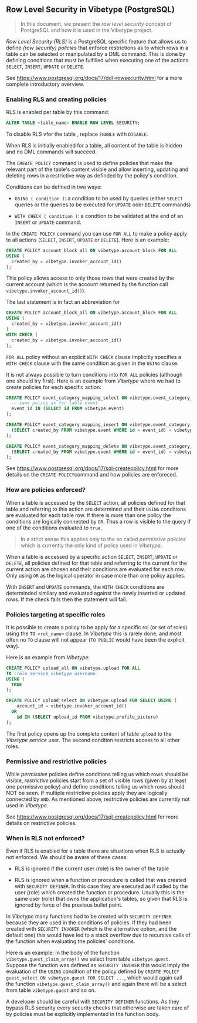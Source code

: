 ## Row Level Security in Vibetype (PostgreSQL)

> In this document, we present the *row level security* concept of PostgreSQL and how it is used in the Vibetype project.

*Row Level Security (RLS)* is a PostgreSQL specific feature that allows us to define *(row security) policies* that enforce restrictions as to which rows in a table can be selected or manipulated by a DML command. This is done by defining conditions that must be fulfilled when executing one of the actions `SELECT`, `INSERT`, `UPDATE` or `DELETE`.

See https://www.postgresql.org/docs/17/ddl-rowsecurity.html for a more complete introductory overview.

### Enabling RLS and creating policies

RLS is enabled per table by this command:

```sql
ALTER TABLE <table_name> ENABLE ROW LEVEL SECURITY;
```

To disable RLS vfor the table , replace `ENABLE` with `DISABLE`.

When RLS is initially enabled for a table, all content of the table is hidden and no DML commands will succeed.

The `CREATE POLICY` command is used to define policies that make the relevant part of the table's content visible and allow inserting, updating and deleting rows in a restrictive way as definded by the policy's condition.

Conditions can be defined in two ways:

* `USING ( condition )`: a condition to be used by queries (either `SELECT` queries or the queries to be executed for `UPDATE` oder `DELETE` commands)

* `WITH CHECK ( condition )`: a condtion to be validated at the end of an `INSERT` or `UPDATE` command.

In the `CREATE POLICY` command you can use `FOR ALL` to make a policy apply to all actions (`SELECT`, `INSERT`, `UPDATE` or `DELETE`). Here is an example:

```sql
CREATE POLICY account_block_all ON vibetype.account_block FOR ALL 
USING (
  created_by = vibetype.invoker_account_id()
);
```

This policy allows access to only those rows that were created by the current account (which is the account returned by the function call `vibetype.invoker_account_id()`).

The last statement is in fact an abbreviation for 
```sql
CREATE POLICY account_block_all ON vibetype.account_block FOR ALL 
USING (
  created_by = vibetype.invoker_account_id()
)
WITH CHECK (
  created_by = vibetype.invoker_account_id()
);
```

`FOR ALL` policy without an explicit `WITH CHECK` clause implicitly specifies a `WITH CHECK` clause with the same condition as given in the `USING` clause.

It is not always possible to turn conditions into `FOR ALL` policies (although one should try first). Here is an example from *Vibetype* where we had to create policies for each specific action:

```sql
CREATE POLICY event_category_mapping_select ON vibetype.event_category_mapping FOR SELECT USING (
  -- same policy as for table event
  event_id IN (SELECT id FROM vibetype.event)
);

CREATE POLICY event_category_mapping_insert ON vibetype.event_category_mapping FOR INSERT WITH CHECK (
  (SELECT created_by FROM vibetype.event WHERE id = event_id) = vibetype.invoker_account_id()
);

CREATE POLICY event_category_mapping_delete ON vibetype.event_category_mapping FOR DELETE USING (
  (SELECT created_by FROM vibetype.event WHERE id = event_id) = vibetype.invoker_account_id()
);
```

See https://www.postgresql.org/docs/17/sql-createpolicy.html for more details on the `CREATE POLICY`command and how policies are enforeced. 

### How are policies enforced?

When a table is accessed by the `SELECT` action, all policies defined for that table and referring to this action are determined and their `USING` conditions are evaluated for each table row. If there is more than one policy the conditions are logically connected by `OR`. Thus a row is visible to the query if one of the conditions evaluated to `true`.

> In a strict sense this applies only to the so called *permissive* policies which is currently the only kind of policy used in *Vibetype*. 

When a table is accessed by a specific action `SELECT`, `INSERT`, `UPDATE` or `DELETE`, all policies defined for that table and referring to the current for the current action are chosen and their conditions are evaluated for each row. Only using `OR` as the logical operator in case more than one policy applies.

With `INSERT` and `UPDATE` commands, the `WITH CHECK` conditions are determinded similary and evaluated against the newly inserted or updated rows. If the check fails then the statement will fail.

### Policies targeting at specific roles

It is possible to create a policy to be apply for a specific rol (or set of roles) using the `TO <rol_name>` clause. In *Vibetype* this is rarely done, and most often no `TO` clause will not appear (`TO PUBLIC` would have been the explicit way). 

Here is an example from *Vibetype*:

```sql
CREATE POLICY upload_all ON vibetype.upload FOR ALL 
TO :role_service_vibetype_username
USING (
  TRUE
);

CREATE POLICY upload_select ON vibetype.upload FOR SELECT USING (
    account_id = vibetype.invoker_account_id()
  OR
    id IN (SELECT upload_id FROM vibetype.profile_picture)
);
```

The first policy opens up the complete content of table `upload` to the *Vibetype service* user. The second condtion restricts access to all other roles.

### Permissive and restrictive policies

While *permissive* policies define conditions telling us which rows should be visible, *restrictive* policies start from a set of visible rows (given by at least one permissive policy) and define conditions telling us which rows should NOT be seen. If multiple restrictive policies apply they are logically connected by `AND`. As mentioned above, restrictive policies are currently not used in *Vibetype*. 

See https://www.postgresql.org/docs/17/sql-createpolicy.html for more details on restrictive policies.

### When is RLS not enforced?

Even if RLS is enabled for a table there are situations when RLS is actually not enforced. We should be aware of these cases:

* RLS is ignored if the current user (role) is the owner of the table

* RLS is ignored when a function or procedure is called that was created with `SECURITY DEFINER`. In this case they are executed as if called by the user (role) which created the function or procedure. Usually this is the same user (role) that owns the application's tables, so given that RLS is ignored by force of the previous bullet point.

In *Vibetype* many functions had to be created with `SECURITY DEFINER` because they are used in the conditions of policies. If they had been created with `SECURITY INVOKER` (which is the alternative option, and the default one) this would have led to a stack overflow due to recursive calls of the function when evaluating the policies' conditions.

Here is an example: In the body of the function `vibetype.guest_claim_array()` we select from table `vibetype.guest`. Suppose the function was defined as `SECURITY INVOKER` this would imply the evaluation of the `USING` condition of the policy defined by `CREATE POLICY guest_select ON vibetype.guest FOR SELECT ...`, which would again call the function `vibetype.guest_claim_array()` and again there will be a select from table `vibetype.guest` and so on.

A developer should be careful with `SECURITY DEFINER` functions. As they bypass RLS security every security checks that otherwise are taken care of by policies must be explicitly  implemented in the function body.
